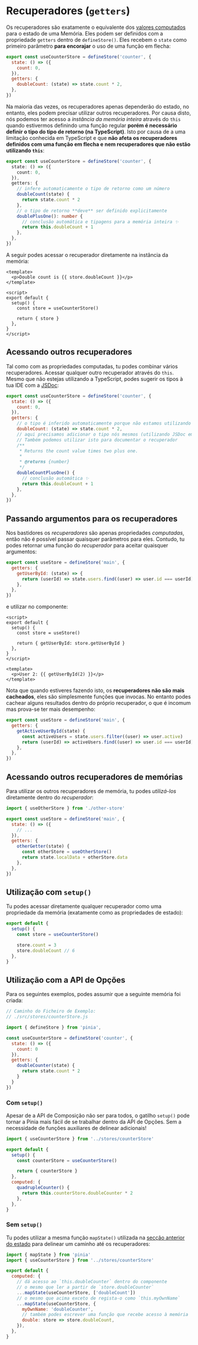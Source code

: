 # Recuperadores (`getters`)

Os recuperadores são exatamente o equivalente dos [valores computados](https://v3.vuejs.org/guide/reactivity-computed-watchers.html#computed-values) para o estado de uma Memória. Eles podem ser definidos com a propriedade `getters` dentro de `defineStore()`. Eles recebem o `state` como primeiro parâmetro **para encorajar** o uso de uma função em flecha:

```js
export const useCounterStore = defineStore('counter', {
  state: () => ({
    count: 0,
  }),
  getters: {
    doubleCount: (state) => state.count * 2,
  },
})
```

Na maioria das vezes, os recuperadores apenas dependerão do estado, no entanto, eles podem precisar utilizar outros recuperadores. Por causa disto, nós podemos ter acesso a _instância da memória inteira_ através do `this` quando estivermos definindo uma função regular **porém é necessário definir o tipo do tipo de retorno (na TypeScript)**. Isto por causa de a uma limitação conhecida em TypeScript e que **não afeta os recuperadores definidos com uma função em flecha e nem recuperadores que não estão utilizando `this`**:

```ts
export const useCounterStore = defineStore('counter', {
  state: () => ({
    count: 0,
  }),
  getters: {
    // infere automaticamente o tipo de retorno como um número
    doubleCount(state) {
      return state.count * 2
    },
    // o tipo de retorno **deve** ser definido explicitamente
    doublePlusOne(): number {
      // conclusão automática e tipagens para a memória inteira ✨
      return this.doubleCount + 1
    },
  },
})
```

A seguir podes acessar o recuperador diretamente na instância da memória:

```vue
<template>
  <p>Double count is {{ store.doubleCount }}</p>
</template>

<script>
export default {
  setup() {
    const store = useCounterStore()

    return { store }
  },
}
</script>
```

## Acessando outros recuperadores

Tal como com as propriedades computadas, tu podes combinar vários recuperadores. Acessar qualquer outro recuperador através do `this`. Mesmo que não estejas utilizando a TypeScript, podes sugerir os tipos à tua IDE com a [JSDoc](https://jsdoc.app/tags-returns.html):

```js
export const useCounterStore = defineStore('counter', {
  state: () => ({
    count: 0,
  }),
  getters: {
    // o tipo é inferido automaticamente porque não estamos utilizando o `this`
    doubleCount: (state) => state.count * 2,
    // aqui precisamos adicionar o tipo nós mesmos (utilizando JSDoc em JavaScript).
    // Também podemos utilizar isto para documentar o recuperador
    /**
     * Returns the count value times two plus one.
     *
     * @returns {number}
     */
    doubleCountPlusOne() {
      // conclusão automática ✨
      return this.doubleCount + 1
    },
  },
})
```

## Passando argumentos para os recuperadores

Nos bastidores os _recuperadores_ são apenas propriedades _computadas_, então não é possível passar quaisquer parâmetros para eles. Contudo, tu podes retornar uma função do _recuperador_ para aceitar quaisquer argumentos:

```js
export const useStore = defineStore('main', {
  getters: {
    getUserById: (state) => {
      return (userId) => state.users.find((user) => user.id === userId)
    },
  },
})
```

e utilizar no componente:

```vue
<script>
export default {
  setup() {
    const store = useStore()

    return { getUserById: store.getUserById }
  },
}
</script>

<template>
  <p>User 2: {{ getUserById(2) }}</p>
</template>
```

Nota que quando estiveres fazendo isto, os **recuperadores não são mais cacheados**, eles são simplesmente funções que invocas. No entanto podes cachear alguns resultados dentro do próprio recuperador, o que é incomum mas prova-se ter mais desempenho:

```js
export const useStore = defineStore('main', {
  getters: {
    getActiveUserById(state) {
      const activeUsers = state.users.filter((user) => user.active)
      return (userId) => activeUsers.find((user) => user.id === userId)
    },
  },
})
```

## Acessando outros recuperadores de memórias

Para utilizar os outros recuperadores de memória, tu podes _utilizá-los_ diretamente dentro do _recuperador_:

```js
import { useOtherStore } from './other-store'

export const useStore = defineStore('main', {
  state: () => ({
    // ...
  }),
  getters: {
    otherGetter(state) {
      const otherStore = useOtherStore()
      return state.localData + otherStore.data
    },
  },
})
```

## Utilização com `setup()`

Tu podes acessar diretamente qualquer recuperador como uma propriedade da memória (exatamente como as propriedades de estado):

```js
export default {
  setup() {
    const store = useCounterStore()

    store.count = 3
    store.doubleCount // 6
  },
}
```

## Utilização com a API de Opções

Para os seguintes exemplos, podes assumir que a seguinte memória foi criada:

```js
// Caminho do Ficheiro de Exemplo:
// ./src/stores/counterStore.js

import { defineStore } from 'pinia',

const useCounterStore = defineStore('counter', {
  state: () => ({
    count: 0
  }),
  getters: {
    doubleCounter(state) {
      return state.count * 2
    }
  }
})
```

### Com `setup()`

Apesar de a API de Composição não ser para todos, o gatilho `setup()` pode tornar a Pinia mais fácil de se trabalhar dentro da API de Opções. Sem a necessidade de funções auxiliares de delinear adicionais!

```js
import { useCounterStore } from '../stores/counterStore'

export default {
  setup() {
    const counterStore = useCounterStore()

    return { counterStore }
  },
  computed: {
    quadrupleCounter() {
      return this.counterStore.doubleCounter * 2
    },
  },
}
```

### Sem `setup()`

Tu podes utilizar a mesma função `mapState()` utilizada na [secção anterior do estado](./state.md#utilização-com-a-api-de-opções) para delinear um caminho até os recuperadores:

```js
import { mapState } from 'pinia'
import { useCounterStore } from '../stores/counterStore'

export default {
  computed: {
    // dá acesso ao `this.doubleCounter` dentro do componente
    // o mesmo que ler a partir de `store.doubleCounter`
    ...mapState(useCounterStore, ['doubleCount'])
    // o mesmo que acima exceto de regista-o como `this.myOwnName`
    ...mapState(useCounterStore, {
      myOwnName: 'doubleCounter',
      // também podes escrever uma função que recebe acesso à memória
      double: store => store.doubleCount,
    }),
  },
}
```
